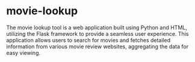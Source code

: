 # movie-lookup
The movie lookup tool is a web application built using Python and HTML, utilizing the Flask framework to provide a seamless user experience. This application allows users to search for movies and fetches detailed information from various movie review websites, aggregating the data for easy viewing.
